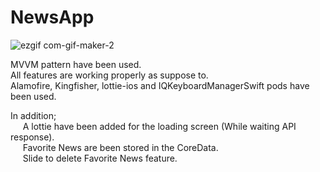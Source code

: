 # NewsApp

![ezgif com-gif-maker-2](https://user-images.githubusercontent.com/81802412/172335350-878c2412-3ff0-4bf4-b7a4-fc685addc058.gif)

MVVM pattern have been used.  
All features are working properly as suppose to.  
Alamofire, Kingfisher, lottie-ios and IQKeyboardManagerSwift pods have been used.  

In addition;  
&nbsp;&nbsp;&nbsp;&nbsp;&nbsp;A lottie have been added for the loading screen (While waiting API response).  
&nbsp;&nbsp;&nbsp;&nbsp;&nbsp;Favorite News are been stored in the CoreData.  
&nbsp;&nbsp;&nbsp;&nbsp;&nbsp;Slide to delete Favorite News feature.  
